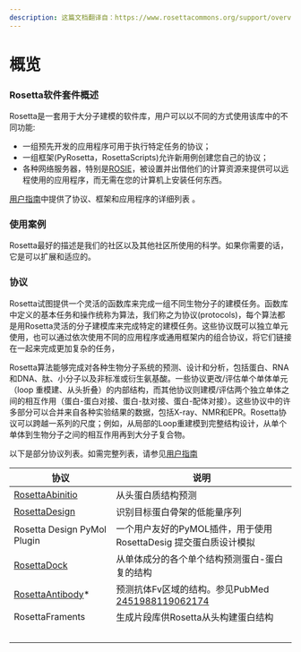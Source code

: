```yaml
---
description: 这篇文档翻译自：https://www.rosettacommons.org/support/overview。水平有限，如有错误或不当之处欢迎修改。
---
```


# 概览

### &#x20;Rosetta软件套件概述

Rosetta是一套用于大分子建模的软件库，用户可以以不同的方式使用该库中的不同功能:

* 一组预先开发的应用程序可用于执行特定任务的协议；
* 一组框架(PyRosetta，RosettaScripts)允许新用例创建您自己的协议；
* 各种网络服务器，特别是[ROSIE](https://www.rosettacommons.org/software/servers)，被设置并出借他们的计算资源来提供可以远程使用的应用程序，而无需在您的计算机上安装任何东西。

[用户指南](https://www.rosettacommons.org/docs/latest/application\_documentation/Application-Documentation)中提供了协议、框架和应用程序的详细列表 。

### 使用案例

Rosetta最好的描述是我们的社区以及其他社区所使用的科学。如果你需要的话，它是可以扩展和适应的。

### 协议

Rosetta试图提供一个灵活的函数库来完成一组不同生物分子的建模任务。函数库中定义的基本任务和操作统称为算法，我们称之为协议(protocols)，每个算法都是用Rosetta灵活的分子建模库来完成特定的建模任务。这些协议既可以独立单元使用，也可以通过依次使用不同的应用程序或通用框架内的组合协议，将它们链接在一起来完成更加复杂的任务，

Rosetta算法能够完成对各种生物分子系统的预测、设计和分析，包括蛋白、RNA和DNA、肽、小分子以及非标准或衍生氨基酸。一些协议更改/评估单个单体单元（loop 重模建、从头折叠）的内部结构，而其他协议则建模/评估两个独立单体之间的相互作用（蛋白-蛋白对接、蛋白-肽对接、蛋白-配体对接）。这些协议中的许多部分可以合并来自各种实验结果的数据，包括X-ray、NMR和EPR。Rosetta协议可以跨越一系列的尺度；例如，从局部的Loop重建模到完整结构设计，从单个单体到生物分子之间的相互作用再到大分子复合物。

以下是部分协议列表。如需完整列表，请参见[用户指南](https://www.rosettacommons.org/docs/latest/application\_documentation/Application-Documentation)

| 协议                                                                                                                            | 说明                                                                                                                                  |
| ----------------------------------------------------------------------------------------------------------------------------- | ----------------------------------------------------------------------------------------------------------------------------------- |
| [RosettaAbinitio](https://www.rosettacommons.org/docs/latest/application\_documentation/structure\_prediction/abinitio-relax) | 从头蛋白质结构预测                                                                                                                           |
| [RosettaDesign](https://www.rosettacommons.org/docs/latest/application\_documentation/design/design-applications)             | 识别目标蛋白骨架的低能量序列                                                                                                                      |
| Rosetta Design PyMol Plugin                                                                                                   | 一个用户友好的PyMOL插件，用于使用RosettaDesig 提交蛋白质设计模拟                                                                                           |
| [RosettaDock](https://www.rosettacommons.org/docs/latest/application\_documentation/docking/docking-protocol)                 | 从单体成分的各个单个结构预测蛋白-蛋白复的结构                                                                                                             |
| [RosettaAntibody](https://www.rosettacommons.org/docs/latest/application\_documentation/antibody/antibody-protocol)\*         | 预测抗体Fv区域的结构。参见PubMed [24519881](http://www.ncbi.nlm.nih.gov/pubmed/24519881)[19062174](http://www.ncbi.nlm.nih.gov/pubmed/19062174) |
| RosettaFraments                                                                                                               | 生成片段库供Rosetta从头构建蛋白结构                                                                                                               |
|                                                                                                                               |                                                                                                                                     |
|                                                                                                                               |                                                                                                                                     |
|                                                                                                                               |                                                                                                                                     |
|                                                                                                                               |                                                                                                                                     |
|                                                                                                                               |                                                                                                                                     |

